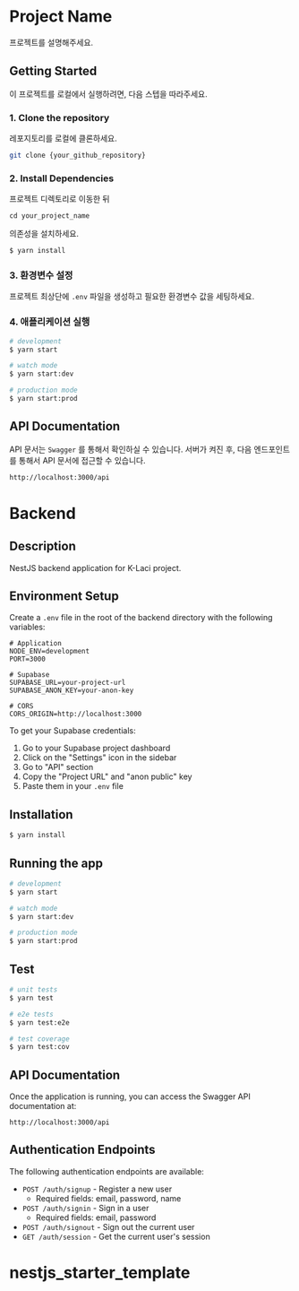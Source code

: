 # Project Name

프로젝트를 설명해주세요.

## Getting Started

이 프로젝트를 로컬에서 실행하려면, 다음 스텝을 따라주세요.

### 1. Clone the repository

레포지토리를 로컬에 클론하세요.

```bash
git clone {your_github_repository}
```

### 2. Install Dependencies

프로젝트 디렉토리로 이동한 뒤

```
cd your_project_name
```

의존성을 설치하세요.

```bash
$ yarn install
```

### 3. 환경변수 설정

프로젝트 최상단에 `.env` 파일을 생성하고 필요한 환경변수 값을 세팅하세요.

### 4. 애플리케이션 실행

```bash
# development
$ yarn start

# watch mode
$ yarn start:dev

# production mode
$ yarn start:prod
```

## API Documentation

API 문서는 `Swagger` 를 통해서 확인하실 수 있습니다. 서버가 켜진 후, 다음 엔드포인트를 통해서 API 문서에 접근할 수 있습니다.

```bash
http://localhost:3000/api
```

# Backend

## Description

NestJS backend application for K-Laci project.

## Environment Setup

Create a `.env` file in the root of the backend directory with the following variables:

```env
# Application
NODE_ENV=development
PORT=3000

# Supabase
SUPABASE_URL=your-project-url
SUPABASE_ANON_KEY=your-anon-key

# CORS
CORS_ORIGIN=http://localhost:3000
```

To get your Supabase credentials:
1. Go to your Supabase project dashboard
2. Click on the "Settings" icon in the sidebar
3. Go to "API" section
4. Copy the "Project URL" and "anon public" key
5. Paste them in your `.env` file

## Installation

```bash
$ yarn install
```

## Running the app

```bash
# development
$ yarn start

# watch mode
$ yarn start:dev

# production mode
$ yarn start:prod
```

## Test

```bash
# unit tests
$ yarn test

# e2e tests
$ yarn test:e2e

# test coverage
$ yarn test:cov
```

## API Documentation

Once the application is running, you can access the Swagger API documentation at:
```
http://localhost:3000/api
```

## Authentication Endpoints

The following authentication endpoints are available:

- `POST /auth/signup` - Register a new user
  - Required fields: email, password, name
- `POST /auth/signin` - Sign in a user
  - Required fields: email, password
- `POST /auth/signout` - Sign out the current user
- `GET /auth/session` - Get the current user's session

# nestjs_starter_template
